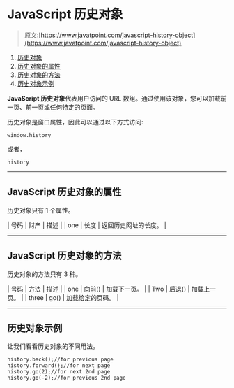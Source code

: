 # JavaScript 历史对象

> 原文:[https://www.javatpoint.com/javascript-history-object](https://www.javatpoint.com/javascript-history-object)

1.  [历史对象](#)
2.  [历史对象的属性](#)
3.  [历史对象的方法](#)
4.  [历史对象示例](#)

**JavaScript 历史对象**代表用户访问的 URL 数组。通过使用该对象，您可以加载前一页、前一页或任何特定的页面。

历史对象是窗口属性，因此可以通过以下方式访问:

```
window.history

```

或者，

```
history

```

* * *

## JavaScript 历史对象的属性

历史对象只有 1 个属性。

| 号码 | 财产 | 描述 |
| one | 长度 | 返回历史网址的长度。 |

* * *

## JavaScript 历史对象的方法

历史对象的方法只有 3 种。

| 号码 | 方法 | 描述 |
| one | 向前() | 加载下一页。 |
| Two | 后退() | 加载上一页。 |
| three | go() | 加载给定的页码。 |

* * *

## 历史对象示例

让我们看看历史对象的不同用法。

```
history.back();//for previous page
history.forward();//for next page
history.go(2);//for next 2nd page
history.go(-2);//for previous 2nd page

```